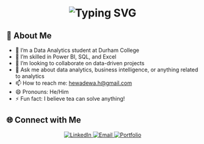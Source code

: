 <div align="center">
    <h1>
        <img src="https://readme-typing-svg.herokuapp.com?font=Jetbrains+mono&size=30&duration=5000&color=5AB9EA&center=true&vCenter=true&width=1000&lines=Hey+there...,+Welcome+to+my+GitHub!...;I’m+Harinda...;Here,+you'll+find+my+journey+as+a+Data+Analyst...;Explore+my+projects+and+join+me+on+this+learning+adventure!;" alt="Typing SVG"/>
    </h1>
</div>



## 🚀 About Me

- 🔭 I’m a Data Analytics student at Durham College
- 🌱 I’m skilled in Power BI, SQL, and Excel
- 👯 I’m looking to collaborate on data-driven projects
- 💬 Ask me about data analytics, business intelligence, or anything related to analytics
- 📫 How to reach me: [hewadewa.h@gmail.com](mailto:hewadewa.h@gmail.com)
- 😄 Pronouns: He/Him
- ⚡ Fun fact: I believe tea can solve anything!

## 🌐 Connect with Me

<div align="center">
    <a href="https://www.linkedin.com/in/harindah/">
        <img src="https://img.shields.io/badge/LinkedIn-0A66C2?style=for-the-badge&logo=linkedin&logoColor=white" alt="LinkedIn"/>
    </a>
    <a href="mailto:hewadewa.h@gmail.com">
        <img src="https://img.shields.io/badge/Gmail-D14836?style=for-the-badge&logo=gmail&logoColor=white" alt="Email"/>
    </a>
    <a href="https://hewadewah.wixsite.com/digitalp">
        <img src="https://img.shields.io/badge/Portfolio-563D7C?style=for-the-badge&logo=wix&logoColor=white" alt="Portfolio"/>
    </a>
</div>



<!---
harinda0/harinda0 is a ✨ special ✨ repository because its `README.md` (this file) appears on your GitHub profile.
You can click the Preview link to take a look at your changes.
--->
